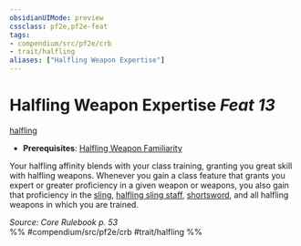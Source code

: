 ```yaml
---
obsidianUIMode: preview
cssclass: pf2e,pf2e-feat
tags:
- compendium/src/pf2e/crb
- trait/halfling
aliases: ["Halfling Weapon Expertise"]
---
```

# Halfling Weapon Expertise  *Feat 13*  
[halfling](halfling.md "Halfling Ancestry & Heritage Trait")  

- **Prerequisites**: [Halfling Weapon Familiarity](halfling-weapon-familiarity.md)

Your halfling affinity blends with your class training, granting you great skill with halfling weapons. Whenever you gain a class feature that grants you expert or greater proficiency in a given weapon or weapons, you also gain that proficiency in the [sling](sling.md), [halfling sling staff](halfling-sling-staff.md), [shortsword](shortsword.md), and all halfling weapons in which you are trained.

*Source: Core Rulebook p. 53*  
%% #compendium/src/pf2e/crb #trait/halfling %%
